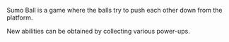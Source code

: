 
Sumo Ball is a game where the balls try to push each other down from the platform.

New abilities can be obtained by collecting various power-ups.
